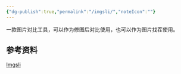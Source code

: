 ```yaml
---
{"dg-publish":true,"permalink":"/imgsli/","noteIcon":""}
---
```


一款图片对比工具，可以作为修图后对比使用，也可以作为图片找茬使用。
## 参考资料
[Imgsli](https://imgsli.com/)